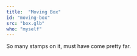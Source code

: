 ```yaml
---
title:  "Moving Box"
id: "moving-box"
src: "box.glb"
who: "myself"
---
```


So many stamps on it, must have come pretty far.